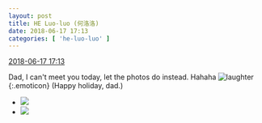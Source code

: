```yaml
---
layout: post
title: HE Luo-luo (何洛洛)
date: 2018-06-17 17:13
categories: [ 'he-luo-luo' ]
---
```


<div class="weibo-info">
  <a href="https://weibo.com/6117570574/GlNoVByD6">2018-06-17 17:13</a>
</div>

Dad, I can't meet you today, let the photos do instead. Hahaha ![laughter](https://img.t.sinajs.cn/t4/appstyle/expression/ext/normal/4a/2018new_xiaoku_org.png){:.emoticon} (Happy holiday, dad.)

<!-- more -->

<ul class="weibo-pic-list-1">
  <li class="weibo-pic">
    <a href="http://wx3.sinaimg.cn/mw690/006G0Hz8gy1fseakz2omuj31hf1hf1cf.jpg"><img src="http://wx3.sinaimg.cn/thumb150/006G0Hz8gy1fseakz2omuj31hf1hf1cf.jpg"/></a>
  </li>
  <li class="weibo-pic">
    <a href="http://wx1.sinaimg.cn/mw690/006G0Hz8gy1fseakxbg08j31hf1hf7q9.jpg"><img src="http://wx1.sinaimg.cn/thumb150/006G0Hz8gy1fseakxbg08j31hf1hf7q9.jpg"/></a>
  </li>
</ul>
